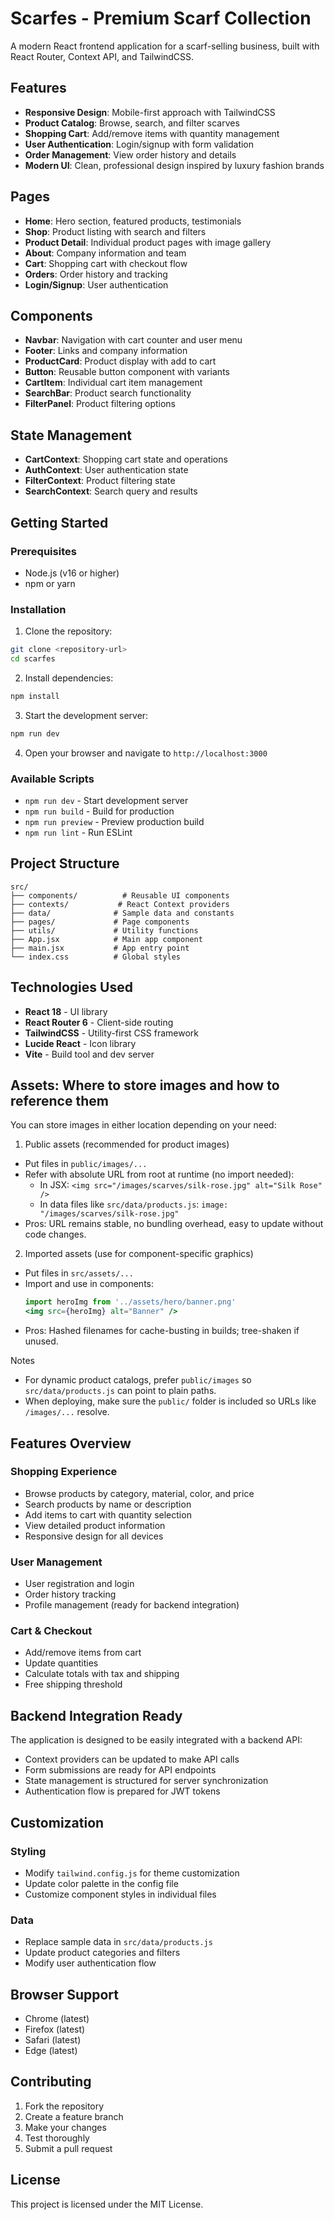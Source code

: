 # Scarfes - Premium Scarf Collection

A modern React frontend application for a scarf-selling business, built with React Router, Context API, and TailwindCSS.

## Features

- **Responsive Design**: Mobile-first approach with TailwindCSS
- **Product Catalog**: Browse, search, and filter scarves
- **Shopping Cart**: Add/remove items with quantity management
- **User Authentication**: Login/signup with form validation
- **Order Management**: View order history and details
- **Modern UI**: Clean, professional design inspired by luxury fashion brands

## Pages

- **Home**: Hero section, featured products, testimonials
- **Shop**: Product listing with search and filters
- **Product Detail**: Individual product pages with image gallery
- **About**: Company information and team
- **Cart**: Shopping cart with checkout flow
- **Orders**: Order history and tracking
- **Login/Signup**: User authentication

## Components

- **Navbar**: Navigation with cart counter and user menu
- **Footer**: Links and company information
- **ProductCard**: Product display with add to cart
- **Button**: Reusable button component with variants
- **CartItem**: Individual cart item management
- **SearchBar**: Product search functionality
- **FilterPanel**: Product filtering options

## State Management

- **CartContext**: Shopping cart state and operations
- **AuthContext**: User authentication state
- **FilterContext**: Product filtering state
- **SearchContext**: Search query and results

## Getting Started

### Prerequisites

- Node.js (v16 or higher)
- npm or yarn

### Installation

1. Clone the repository:
```bash
git clone <repository-url>
cd scarfes
```

2. Install dependencies:
```bash
npm install
```

3. Start the development server:
```bash
npm run dev
```

4. Open your browser and navigate to `http://localhost:3000`

### Available Scripts

- `npm run dev` - Start development server
- `npm run build` - Build for production
- `npm run preview` - Preview production build
- `npm run lint` - Run ESLint

## Project Structure

```
src/
├── components/          # Reusable UI components
├── contexts/           # React Context providers
├── data/              # Sample data and constants
├── pages/             # Page components
├── utils/             # Utility functions
├── App.jsx            # Main app component
├── main.jsx           # App entry point
└── index.css          # Global styles
```

## Technologies Used

- **React 18** - UI library
- **React Router 6** - Client-side routing
- **TailwindCSS** - Utility-first CSS framework
- **Lucide React** - Icon library
- **Vite** - Build tool and dev server

## Assets: Where to store images and how to reference them

You can store images in either location depending on your need:

1) Public assets (recommended for product images)
- Put files in `public/images/...`
- Refer with absolute URL from root at runtime (no import needed):
  - In JSX: `<img src="/images/scarves/silk-rose.jpg" alt="Silk Rose" />`
  - In data files like `src/data/products.js`: `image: "/images/scarves/silk-rose.jpg"`
- Pros: URL remains stable, no bundling overhead, easy to update without code changes.

2) Imported assets (use for component-specific graphics)
- Put files in `src/assets/...`
- Import and use in components:
  ```jsx
  import heroImg from '../assets/hero/banner.png'
  <img src={heroImg} alt="Banner" />
  ```
- Pros: Hashed filenames for cache-busting in builds; tree-shaken if unused.

Notes
- For dynamic product catalogs, prefer `public/images` so `src/data/products.js` can point to plain paths.
- When deploying, make sure the `public/` folder is included so URLs like `/images/...` resolve.

## Features Overview

### Shopping Experience
- Browse products by category, material, color, and price
- Search products by name or description
- Add items to cart with quantity selection
- View detailed product information
- Responsive design for all devices

### User Management
- User registration and login
- Order history tracking
- Profile management (ready for backend integration)

### Cart & Checkout
- Add/remove items from cart
- Update quantities
- Calculate totals with tax and shipping
- Free shipping threshold

## Backend Integration Ready

The application is designed to be easily integrated with a backend API:

- Context providers can be updated to make API calls
- Form submissions are ready for API endpoints
- State management is structured for server synchronization
- Authentication flow is prepared for JWT tokens

## Customization

### Styling
- Modify `tailwind.config.js` for theme customization
- Update color palette in the config file
- Customize component styles in individual files

### Data
- Replace sample data in `src/data/products.js`
- Update product categories and filters
- Modify user authentication flow

## Browser Support

- Chrome (latest)
- Firefox (latest)
- Safari (latest)
- Edge (latest)

## Contributing

1. Fork the repository
2. Create a feature branch
3. Make your changes
4. Test thoroughly
5. Submit a pull request

## License

This project is licensed under the MIT License.




